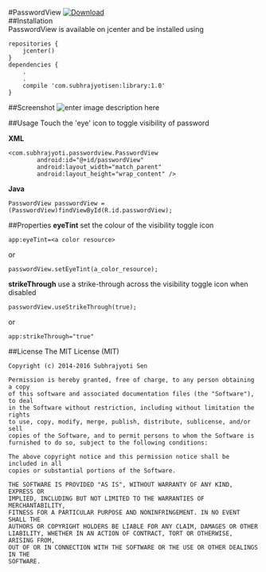 #PasswordView 
[ ![Download](https://api.bintray.com/packages/subhrajyotisen/maven/PasswordView/images/download.svg) ](https://bintray.com/subhrajyotisen/maven/PasswordView/_latestVersion)  
##Installation        
PasswordView is available on jcenter and be installed using

    repositories {
	    jcenter()
	}
	dependencies {
		.
		.
	    compile 'com.subhrajyotisen:library:1.0'
	}




##Screenshot
![enter image description here](http://i.imgur.com/0d7zqaO.png)

##Usage
Touch the 'eye' icon to toggle visibility of password

**XML**

    <com.subhrajyoti.passwordview.PasswordView
		    android:id="@+id/passwordView"
            android:layout_width="match_parent"
            android:layout_height="wrap_content" />
            
**Java**

    PasswordView passwordView = (PasswordView)findViewById(R.id.passwordView);

##Properties
**eyeTint** 
set the colour of the visibility toggle icon

    app:eyeTint=<a color resource>
or
		

    passwordView.setEyeTint(a_color_resource);

**strikeThrough**
use a strike-through across the visibility toggle icon when disabled

    passwordView.useStrikeThrough(true);
   or
		
	app:strikeThrough="true"

##License
    The MIT License (MIT)

    Copyright (c) 2014-2016 Subhrajyoti Sen
    
    Permission is hereby granted, free of charge, to any person obtaining a copy
    of this software and associated documentation files (the "Software"), to deal
    in the Software without restriction, including without limitation the rights
    to use, copy, modify, merge, publish, distribute, sublicense, and/or sell
    copies of the Software, and to permit persons to whom the Software is
    furnished to do so, subject to the following conditions:
    
    The above copyright notice and this permission notice shall be included in all
    copies or substantial portions of the Software.
    
    THE SOFTWARE IS PROVIDED "AS IS", WITHOUT WARRANTY OF ANY KIND, EXPRESS OR
    IMPLIED, INCLUDING BUT NOT LIMITED TO THE WARRANTIES OF MERCHANTABILITY,
    FITNESS FOR A PARTICULAR PURPOSE AND NONINFRINGEMENT. IN NO EVENT SHALL THE
    AUTHORS OR COPYRIGHT HOLDERS BE LIABLE FOR ANY CLAIM, DAMAGES OR OTHER
    LIABILITY, WHETHER IN AN ACTION OF CONTRACT, TORT OR OTHERWISE, ARISING FROM,
    OUT OF OR IN CONNECTION WITH THE SOFTWARE OR THE USE OR OTHER DEALINGS IN THE
    SOFTWARE.
